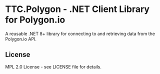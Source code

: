 # TTC.Polygon - .NET Client Library for Polygon.io

A reusable .NET 8+ library for connecting to and retrieving data from the Polygon.io API.

## License

MPL 2.0 License - see LICENSE file for details.